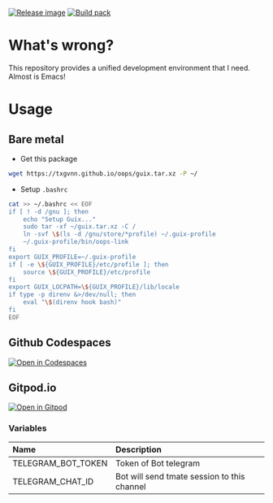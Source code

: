 [![Release image](https://github.com/TxGVNN/oops/workflows/Release%20image/badge.svg)](https://github.com/TxGVNN/oops/actions/workflows/docker-publish.yml)
[![Build pack](https://github.com/TxGVNN/oops/workflows/Build%20pack/badge.svg)](https://github.com/TxGVNN/oops/actions/workflows/pack.yml)
# What's wrong?
This repository provides a unified development environment that I need. Almost is Emacs!

# Usage
## Bare metal
- Get this package
```sh
wget https://txgvnn.github.io/oops/guix.tar.xz -P ~/

```
- Setup `.bashrc`
```sh
cat >> ~/.bashrc << EOF
if [ ! -d /gnu ]; then
    echo "Setup Guix..."
    sudo tar -xf ~/guix.tar.xz -C /
    ln -svf \$(ls -d /gnu/store/*profile) ~/.guix-profile
    ~/.guix-profile/bin/oops-link
fi
export GUIX_PROFILE=~/.guix-profile
if [ -e \${GUIX_PROFILE}/etc/profile ]; then
    source \${GUIX_PROFILE}/etc/profile
fi
export GUIX_LOCPATH=\${GUIX_PROFILE}/lib/locale
if type -p direnv &>/dev/null; then
    eval "\$(direnv hook bash)"
fi
EOF

```
## Github Codespaces
[![Open in Codespaces](https://img.shields.io/badge/Open%20in%20Codespaces-0b8ca5)](https://github.com/codespaces/new?hide_repo_select=false&ref=develop&repo=429365535&skip_quickstart=true)


## Gitpod.io
[![Open in Gitpod](https://gitpod.io/button/open-in-gitpod.svg)](https://gitpod.io/#https://github.com/TxGVNN/oops)
### Variables

| Name               | Description                                 |
|:-------------------|:--------------------------------------------|
| TELEGRAM_BOT_TOKEN | Token of Bot telegram                       |
| TELEGRAM_CHAT_ID   | Bot will send tmate session to this channel |

